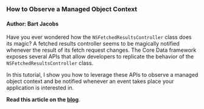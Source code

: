 ### How to Observe a Managed Object Context

#### Author: Bart Jacobs

Have you ever wondered how the `NSFetchedResultsController` class does its magic? A fetched results controller seems to be magically notified whenever the result of its fetch request changes. The Core Data framework exposes several APIs that allow developers to replicate the behavior of the `NSFetchedResultsController` class.

In this tutorial, I show you how to leverage these APIs to observe a managed object context and be notified whenever an event takes place your application is interested in.

**Read this article on the [blog](http://bartjacobs.com/how-to-observe-a-managed-object-context/)**.

